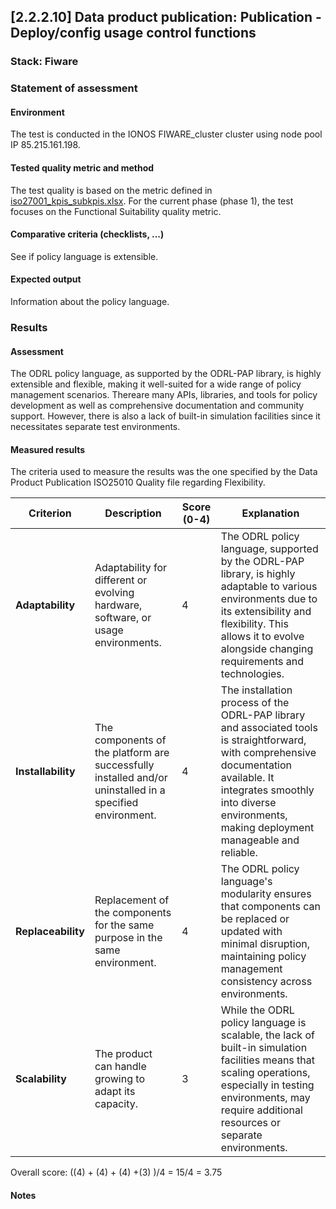 ## [2.2.2.10] Data product publication: Publication - Deploy/config usage control functions
### Stack: Fiware

### Statement of assessment
#### Environment

The test is conducted in the IONOS FIWARE_cluster cluster using node pool IP 85.215.161.198.

#### Tested quality metric and method

The test quality is based on the metric defined in [iso27001_kpis_subkpis.xlsx](../../../../../design_decisions/background_info/iso27001_kpis_subkpis.xlsx). For the current phase (phase 1), the test focuses on the Functional Suitability quality metric.

#### Comparative criteria (checklists, ...)
See if  policy language is extensible.

#### Expected output
Information about the policy language. 

### Results
#### Assessment
The ODRL policy language, as supported by the ODRL-PAP library, is highly extensible and flexible, making it well-suited for a wide range of policy management scenarios.  Thereare many APIs, libraries, and tools for policy development as well as comprehensive documentation and community support. However, there is also a lack of built-in simulation facilities since it necessitates separate test environments.

#### Measured results

The criteria used to measure the results was the one specified by the Data Product Publication ISO25010 Quality file regarding Flexibility.

| **Criterion**      | **Description**                                                                 | **Score (0-4)** | **Explanation** |
|--------------------|---------------------------------------------------------------------------------|-----------------|-----------------|
| **Adaptability**   | Adaptability for different or evolving hardware, software, or usage environments. | 4               | The ODRL policy language, supported by the ODRL-PAP library, is highly adaptable to various environments due to its extensibility and flexibility. This allows it to evolve alongside changing requirements and technologies. |
| **Installability** | The components of the platform are successfully installed and/or uninstalled in a specified environment. | 4               | The installation process of the ODRL-PAP library and associated tools is straightforward, with comprehensive documentation available. It integrates smoothly into diverse environments, making deployment manageable and reliable. |
| **Replaceability** | Replacement of the components for the same purpose in the same environment.       | 4               | The ODRL policy language's modularity ensures that components can be replaced or updated with minimal disruption, maintaining policy management consistency across environments. |
| **Scalability**    | The product can handle growing to adapt its capacity.                             | 3               | While the ODRL policy language is scalable, the lack of built-in simulation facilities means that scaling operations, especially in testing environments, may require additional resources or separate environments. |


Overall score:
((4) + (4) + (4) +(3) )/4 = 15/4 = 3.75

#### Notes

